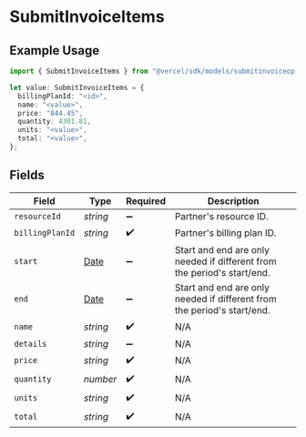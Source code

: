 # SubmitInvoiceItems

## Example Usage

```typescript
import { SubmitInvoiceItems } from "@vercel/sdk/models/submitinvoiceop.js";

let value: SubmitInvoiceItems = {
  billingPlanId: "<id>",
  name: "<value>",
  price: "844.45",
  quantity: 4301.81,
  units: "<value>",
  total: "<value>",
};
```

## Fields

| Field                                                                                         | Type                                                                                          | Required                                                                                      | Description                                                                                   |
| --------------------------------------------------------------------------------------------- | --------------------------------------------------------------------------------------------- | --------------------------------------------------------------------------------------------- | --------------------------------------------------------------------------------------------- |
| `resourceId`                                                                                  | *string*                                                                                      | :heavy_minus_sign:                                                                            | Partner's resource ID.                                                                        |
| `billingPlanId`                                                                               | *string*                                                                                      | :heavy_check_mark:                                                                            | Partner's billing plan ID.                                                                    |
| `start`                                                                                       | [Date](https://developer.mozilla.org/en-US/docs/Web/JavaScript/Reference/Global_Objects/Date) | :heavy_minus_sign:                                                                            | Start and end are only needed if different from the period's start/end.                       |
| `end`                                                                                         | [Date](https://developer.mozilla.org/en-US/docs/Web/JavaScript/Reference/Global_Objects/Date) | :heavy_minus_sign:                                                                            | Start and end are only needed if different from the period's start/end.                       |
| `name`                                                                                        | *string*                                                                                      | :heavy_check_mark:                                                                            | N/A                                                                                           |
| `details`                                                                                     | *string*                                                                                      | :heavy_minus_sign:                                                                            | N/A                                                                                           |
| `price`                                                                                       | *string*                                                                                      | :heavy_check_mark:                                                                            | N/A                                                                                           |
| `quantity`                                                                                    | *number*                                                                                      | :heavy_check_mark:                                                                            | N/A                                                                                           |
| `units`                                                                                       | *string*                                                                                      | :heavy_check_mark:                                                                            | N/A                                                                                           |
| `total`                                                                                       | *string*                                                                                      | :heavy_check_mark:                                                                            | N/A                                                                                           |